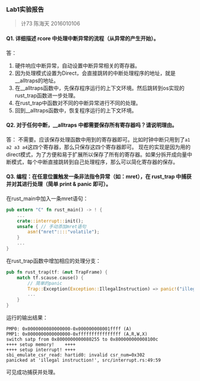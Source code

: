 ### Lab1实验报告
> 计73 陈海天 2016010106

#### Q1. 详细描述 rcore 中处理中断异常的流程（从异常的产生开始）。
答：
1. 硬件响应中断异常，自动设置中断异常相关的寄存器。
2. 因为处理模式设置为Direct，会直接跳转的中断处理程序的地址，就是__alltraps的地址。
3. 在__alltraps函数中，先保存程序运行的上下文环境。然后跳转到os实现的rust_trap函数进一步处理。
4. 在rust_trap中函数对不同的中断异常进行不同的处理。
5. 回到__alltraps函数中，恢复程序运行的上下文环境。

#### Q2. 对于任何中断，__alltraps 中都需要保存所有寄存器吗？请说明理由。
答： 不需要。应该保存处理函数中用到的寄存器即可。比如时钟中断只用到了`a1 a2 a3 a4`这四个寄存器，那么只保存这四个寄存器即可。
现在的实现是因为用的direct模式，为了方便和易于扩展所以保存了所有的寄存器。如果分拆开成向量中断模式，每个中断直接跳转到自己处理程序，那么可以简化寄存器的保存。

#### Q3. 编程：在任意位置触发一条非法指令异常（如：mret），在 rust_trap 中捕获并对其进行处理（简单 print & panic 即可）。

在rust_main中加入一条mret语句：
```rust
pub extern "C" fn rust_main() -> ! {
    ...
    crate::interrupt::init();
    unsafe { // 手动添加mret语句
        asm!("mret"::::"volatile");
    }
    ...
}
```
在rust_trap函数中增加相应的处理分支：
```rust
pub fn rust_trap(tf: &mut TrapFrame) {
    match tf.scause.cause() {
        // 简单的panic
        Trap::Exception(Exception::IllegalInstruction) => panic!("illegal instruction!"),
        ...
    }
}
```
运行的输出结果：
```
PMP0: 0x0000000080000000-0x000000008001ffff (A)
PMP1: 0x0000000000000000-0xffffffffffffffff (A,R,W,X)
switch satp from 0x8000000000080255 to 0x800000000008100c
++++ setup memory!    ++++
++++ setup interrupt! ++++
sbi_emulate_csr_read: hartid0: invalid csr_num=0x302
panicked at 'illegal instruction!', src/interrupt.rs:49:59
```
可见成功捕获并处理。
